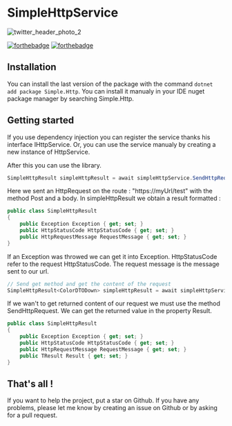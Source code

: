 # SimpleHttpService

![twitter_header_photo_2](https://user-images.githubusercontent.com/67638928/191241272-550df522-215c-4af6-b41d-daa84de90763.png)

[![forthebadge](https://img.shields.io/nuget/v/Simple.Http)](https://www.nuget.org/packages/Simple.Http/)
[![forthebadge](https://img.shields.io/nuget/dt/Simple.Http)](https://www.nuget.org/packages/Simple.Http/)

## Installation

You can install the last version of the package with the command ```dotnet add package Simple.Http```. You can install it manualy in your IDE nuget package manager by searching Simple.Http.

## Getting started

If you use dependency injection you can register the service thanks his interface IHttpService. Or, you can use the service manualy by creating a new instance of HttpService.

After this you can use the library.

```C#
SimpleHttpResult simpleHttpResult = await simpleHttpService.SendHttpRequest("https://myUrl/test", HttpMethod.Post, body); 
```
Here we sent an HttpRequest on the route : "https://myUrl/test" with the method Post and a body. In simpleHttpResult we obtain a result formatted : 
```C#
public class SimpleHttpResult
{
	public Exception Exception { get; set; }
	public HttpStatusCode HttpStatusCode { get; set; }
	public HttpRequestMessage RequestMessage { get; set; }
}
```
If an Exception was throwed we can get it into Exception. HttpStatusCode refer to the request HttpStatusCode. The request message is the message sent to our url.

```C#
// Send get method and get the content of the request
SimpleHttpResult<ColorDTODown> simpleHttpResult = await simpleHttpService.SendHttpRequest<ColorDTODown>(url, HttpMethod.Get); 
```
If we wan't to get returned content of our request we must use the method SendHttpRequest<TResult>. We can get the returned value in the property Result.
  
```C#
public class SimpleHttpResult
{
	public Exception Exception { get; set; }
	public HttpStatusCode HttpStatusCode { get; set; }
	public HttpRequestMessage RequestMessage { get; set; }
  	public TResult Result { get; set; }
}
```

## That's all !

If you want to help the project, put a star on Github. If you have any problems, please let me know by creating an issue on Github or by asking for a pull request.
  

